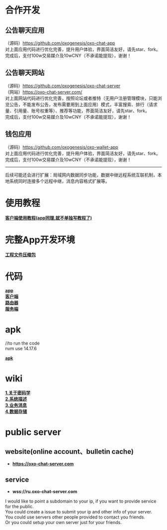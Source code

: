
# 合作开发

## 公告聊天应用
（源码）https://github.com/oxogenesis/oxo-chat-app  
对上面应用代码进行优化完善，提升用户体验，界面简洁友好，请先star、fork。  
完成后，支付100w交易媒介及10wCNY（不承诺能提现），谢谢！

## 公告聊天网站
（源码）https://github.com/oxogenesis/oxo-chat-server  
（网站）https://oxo-chat-server.com/  
对上面网站代码进行优化完善，按照论坛或者推特（无用户注册管理模块，只能浏览公告，不能发布公告，发布需要用到上面应用）模式，丰富搜索、排行（请求量、引用量、账号权重等）、推荐等功能，界面简洁友好，请先star、fork。  
完成后，支付100w交易媒介及10wCNY（不承诺能提现），谢谢！

## 钱包应用
（源码）https://github.com/oxogenesis/oxo-wallet-app  
对上面应用代码进行优化完善，提升用户体验，界面简洁友好，请先star、fork。  
完成后，支付100w交易媒介及10wCNY（不承诺能提现），谢谢！  

------------------------------------------------------------------------------------------------------------------
后续可能还会进行扩展：局域网内数据同步功能，数据中继远程系统互联机制，本地系统同时连接多个远程中继，消息内容格式扩展等。

# 使用教程
**[客户端使用教程(app同理,就不单独写教程了)](https://github.com/oxogenesis/oxo-chat-tutorial)**  

# 完整App开发环境
**[工程文件压缩包](https://github.com/oxogenesis/oxo-chat-app/releases/download/v0.2.01/chat.whole-dev-package.20240214.zip)**  

# 代码
**[app](https://github.com/oxogenesis/oxo-chat-app)**  
**[客户端](https://github.com/oxogenesis/oxo-chat-client)**  
**[路由器](https://github.com/oxogenesis/oxo-chat-router)**  
**[服务端](https://github.com/oxogenesis/oxo-chat-server)**  

# apk
//to run the code  
nvm use 14.17.6  

**[apk](https://github.com/oxogenesis/oxo-chat-app/releases)**  

# wiki
**[1.关于密码学](https://github.com/oxogenesis/oxo-chat-client/wiki/1.%E5%85%B3%E4%BA%8E%E5%AF%86%E7%A0%81%E5%AD%A6)**  
**[2.系统描述](https://github.com/oxogenesis/oxo-chat-client/wiki/2.%E7%B3%BB%E7%BB%9F%E6%8F%8F%E8%BF%B0)**  
**[3.业务消息](https://github.com/oxogenesis/oxo-chat-client/wiki/3.%E4%B8%9A%E5%8A%A1%E6%B6%88%E6%81%AF)**  
**[4.数据存储](https://github.com/oxogenesis/oxo-chat-client/wiki/4.%E6%95%B0%E6%8D%AE%E5%AD%98%E5%82%A8)**  


# public server
## website(online account、bulletin cache)
* **https://oxo-chat-server.com**  
## service
* **wss://ru.oxo-chat-server.com**  

I would like to point a subdomain to your ip, if you want to provide service for the public.  
You could create a issue to submit your ip and other info of your server.  
You could use servers other people provided to contact you friends.  
Or you could setup your own server just for your friends.  
